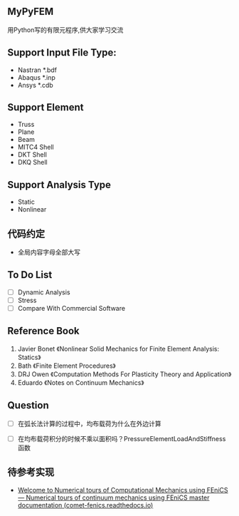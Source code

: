 ## MyPyFEM
用Python写的有限元程序,供大家学习交流

## Support Input File Type:
* Nastran *.bdf
* Abaqus *.inp
* Ansys *.cdb

## Support Element
* Truss
* Plane
* Beam
* MITC4 Shell
* DKT Shell
* DKQ Shell

## Support Analysis Type
* Static
* Nonlinear

## 代码约定
* 全局内容字母全部大写

## To Do List
- [ ] Dynamic Analysis
- [ ] Stress
- [ ] Compare With Commercial Software

## Reference Book
1. Javier Bonet 《Nonlinear Solid Mechanics for Finite Element Analysis: Statics》
2. Bath 《Finite Element Procedures》
3. DRJ Owen 《Computation Methods For Plasticity Theory and Application》
4. Eduardo 《Notes on Continuum Mechanics》

## Question
- [ ] 在弧长法计算的过程中，均布载荷为什么在外边计算
- [ ] 在均布载荷积分的时候不乘以面积吗？PressureElementLoadAndStiffness函数



## 待参考实现

* [Welcome to Numerical tours of Computational Mechanics using FEniCS — Numerical tours of continuum mechanics using FEniCS master documentation (comet-fenics.readthedocs.io)](https://comet-fenics.readthedocs.io/en/latest/index.html)

  
